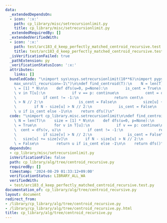 ```yaml
---
data:
  _extendedDependsOn:
  - icon: ':x:'
    path: cp_library/misc/setrecursionlimit.py
    title: cp_library/misc/setrecursionlimit.py
  _extendedRequiredBy: []
  _extendedVerifiedWith:
  - icon: ':x:'
    path: test/arc183_d_keep_perfectly_matched_centroid_recursive.test.py
    title: test/arc183_d_keep_perfectly_matched_centroid_recursive.test.py
  _isVerificationFailed: true
  _pathExtension: py
  _verificationStatusIcon: ':x:'
  attributes:
    links: []
  bundledCode: "\nimport sys\nsys.setrecursionlimit(10**6)\nimport pypyjit\npypyjit.set_param(\"\
    max_unroll_recursion=-1\")\n\ndef find_centroid(T):\n    N = len(T)\n    size\
    \ = [1] * N\n\n    def dfs(u=0, p=None):\n        is_cent = True\n        for\
    \ v in T[u]:\n            if v == p: continue\n            cent = dfs(v, u)\n\
    \            if cent != -1:\n                return cent\n            if size[v]\
    \ > N // 2:\n                is_cent = False\n            size[u] += size[v]\n\
    \        if N - size[u] > N // 2:\n            is_cent = False\n        return\
    \ u if is_cent else -1\n\n    return dfs()\n"
  code: "\nimport cp_library.misc.setrecursionlimit\n\ndef find_centroid(T):\n   \
    \ N = len(T)\n    size = [1] * N\n\n    def dfs(u=0, p=None):\n        is_cent\
    \ = True\n        for v in T[u]:\n            if v == p: continue\n          \
    \  cent = dfs(v, u)\n            if cent != -1:\n                return cent\n\
    \            if size[v] > N // 2:\n                is_cent = False\n         \
    \   size[u] += size[v]\n        if N - size[u] > N // 2:\n            is_cent\
    \ = False\n        return u if is_cent else -1\n\n    return dfs()"
  dependsOn:
  - cp_library/misc/setrecursionlimit.py
  isVerificationFile: false
  path: cp_library/alg/tree/centroid_recursive.py
  requiredBy: []
  timestamp: '2024-08-29 01:33:12+09:00'
  verificationStatus: LIBRARY_ALL_WA
  verifiedWith:
  - test/arc183_d_keep_perfectly_matched_centroid_recursive.test.py
documentation_of: cp_library/alg/tree/centroid_recursive.py
layout: document
redirect_from:
- /library/cp_library/alg/tree/centroid_recursive.py
- /library/cp_library/alg/tree/centroid_recursive.py.html
title: cp_library/alg/tree/centroid_recursive.py
---
```

